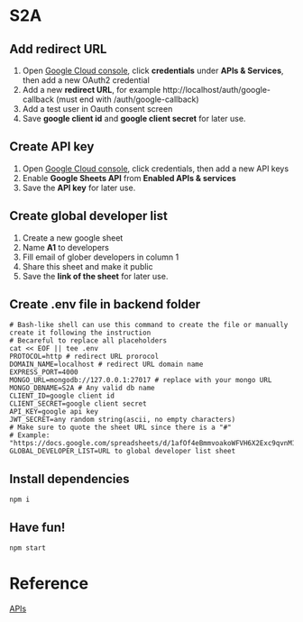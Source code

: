 # S2A

## Add redirect URL
1. Open [Google Cloud console](https://console.cloud.google.com/welcome), click **credentials** under **APIs & Services**, then add a new OAuth2 credential  
2. Add a new **redirect URL**, for example http://localhost/auth/google-callback (must end with /auth/google-callback) 
3. Add a test user in Oauth consent screen
4. Save **google client id** and **google client secret** for later use.

## Create API key
1. Open [Google Cloud console](https://console.cloud.google.com/welcome), click credentials, then add a new API keys
2. Enable **Google Sheets API** from **Enabled APIs & services**
3. Save the **API key** for later use.

## Create global developer list
1. Create a new google sheet
2. Name **A1** to developers
3. Fill email of glober developers in column 1
4. Share this sheet and make it public
5. Save the **link of the sheet** for later use.

## Create **.env** file in backend folder
```
# Bash-like shell can use this command to create the file or manually create it following the instruction
# Becareful to replace all placeholders
cat << EOF || tee .env
PROTOCOL=http # redirect URL prorocol
DOMAIN_NAME=localhost # redirect URL domain name
EXPRESS_PORT=4000
MONGO_URL=mongodb://127.0.0.1:27017 # replace with your mongo URL
MONGO_DBNAME=S2A # Any valid db name
CLIENT_ID=google client id
CLIENT_SECRET=google client secret
API_KEY=google api key
JWT_SECRET=any random string(ascii, no empty characters)
# Make sure to quote the sheet URL since there is a "#"
# Example: "https://docs.google.com/spreadsheets/d/1afOf4eBmmvoakoWFVH6X2Exc9qvnM14MKpxjLF2krEM/edit#gid=0"
GLOBAL_DEVELOPER_LIST=URL to global developer list sheet

```

## Install dependencies
```
npm i
```

## Have fun!
```
npm start
```

# Reference
[APIs](./doc/api.md)
